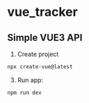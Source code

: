 # vue_tracker

## Simple VUE3 API

1. Create project
```bash
npx create-vue@latest
```

3. Run app:
```bash
npm run dev
```
